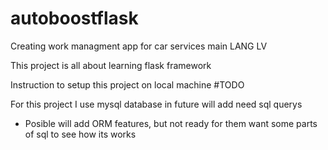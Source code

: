 # autoboostflask
Creating work managment app for car services main LANG LV

This project is all about learning flask framework

Instruction to setup this project on local machine #TODO

For this project I use mysql database in future will add need sql querys

- Posible will add ORM features, but not ready for them want some parts of sql 
to see how its works 